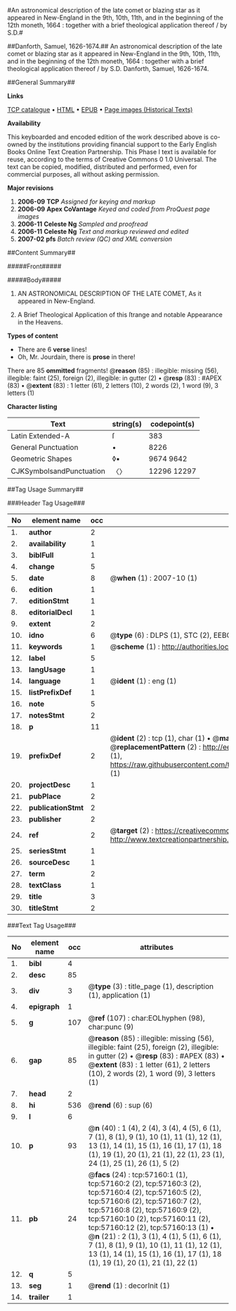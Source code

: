 #An astronomical description of the late comet or blazing star as it appeared in New-England in the 9th, 10th, 11th, and in the beginning of the 12th moneth, 1664 : together with a brief theological application thereof / by S.D.#

##Danforth, Samuel, 1626-1674.##
An astronomical description of the late comet or blazing star as it appeared in New-England in the 9th, 10th, 11th, and in the beginning of the 12th moneth, 1664 : together with a brief theological application thereof / by S.D.
Danforth, Samuel, 1626-1674.

##General Summary##

**Links**

[TCP catalogue](http://www.ota.ox.ac.uk/tcp/)  • 
[HTML](http://tei.it.ox.ac.uk/tcp/Texts-HTML/free/A36/A36174.html)  • 
[EPUB](http://tei.it.ox.ac.uk/tcp/Texts-EPUB/free/A36/A36174.epub) • 
[Page images (Historical Texts)](https://data.historicaltexts.jisc.ac.uk/view?pubId=eebo-12252015e&pageId=eebo-12252015e-57160-1)

**Availability**

This keyboarded and encoded edition of the
	       work described above is co-owned by the institutions
	       providing financial support to the Early English Books
	       Online Text Creation Partnership. This Phase I text is
	       available for reuse, according to the terms of Creative
	       Commons 0 1.0 Universal. The text can be copied,
	       modified, distributed and performed, even for
	       commercial purposes, all without asking permission.

**Major revisions**

1. __2006-09__ __TCP__ *Assigned for keying and markup*
1. __2006-09__ __Apex CoVantage__ *Keyed and coded from ProQuest page images*
1. __2006-11__ __Celeste Ng__ *Sampled and proofread*
1. __2006-11__ __Celeste Ng__ *Text and markup reviewed and edited*
1. __2007-02__ __pfs__ *Batch review (QC) and XML conversion*

##Content Summary##

#####Front#####

#####Body#####

1. AN ASTRONOMICAL DESCRIPTION OF THE LATE COMET, As it appeared in New-England.

1. A Brief Theological Application of this ſtrange and notable Appearance in the Heavens.

**Types of content**

  * There are 6 **verse** lines!
  * Oh, Mr. Jourdain, there is **prose** in there!

There are 85 **ommitted** fragments! 
 @__reason__ (85) : illegible: missing (56), illegible: faint (25), foreign (2), illegible: in gutter (2)  •  @__resp__ (83) : #APEX (83)  •  @__extent__ (83) : 1 letter (61), 2 letters (10), 2 words (2), 1 word (9), 3 letters (1)

**Character listing**


|Text|string(s)|codepoint(s)|
|---|---|---|
|Latin Extended-A|ſ|383|
|General Punctuation|•|8226|
|Geometric Shapes|◊▪|9674 9642|
|CJKSymbolsandPunctuation|〈〉|12296 12297|

##Tag Usage Summary##

###Header Tag Usage###

|No|element name|occ|attributes|
|---|---|---|---|
|1.|__author__|2||
|2.|__availability__|1||
|3.|__biblFull__|1||
|4.|__change__|5||
|5.|__date__|8| @__when__ (1) : 2007-10 (1)|
|6.|__edition__|1||
|7.|__editionStmt__|1||
|8.|__editorialDecl__|1||
|9.|__extent__|2||
|10.|__idno__|6| @__type__ (6) : DLPS (1), STC (2), EEBO-CITATION (1), OCLC (1), VID (1)|
|11.|__keywords__|1| @__scheme__ (1) : http://authorities.loc.gov/ (1)|
|12.|__label__|5||
|13.|__langUsage__|1||
|14.|__language__|1| @__ident__ (1) : eng (1)|
|15.|__listPrefixDef__|1||
|16.|__note__|5||
|17.|__notesStmt__|2||
|18.|__p__|11||
|19.|__prefixDef__|2| @__ident__ (2) : tcp (1), char (1)  •  @__matchPattern__ (2) : ([0-9\-]+):([0-9IVX]+) (1), (.+) (1)  •  @__replacementPattern__ (2) : http://eebo.chadwyck.com/downloadtiff?vid=$1&page=$2 (1), https://raw.githubusercontent.com/textcreationpartnership/Texts/master/tcpchars.xml#$1 (1)|
|20.|__projectDesc__|1||
|21.|__pubPlace__|2||
|22.|__publicationStmt__|2||
|23.|__publisher__|2||
|24.|__ref__|2| @__target__ (2) : https://creativecommons.org/publicdomain/zero/1.0/ (1), http://www.textcreationpartnership.org/docs/. (1)|
|25.|__seriesStmt__|1||
|26.|__sourceDesc__|1||
|27.|__term__|2||
|28.|__textClass__|1||
|29.|__title__|3||
|30.|__titleStmt__|2||


###Text Tag Usage###

|No|element name|occ|attributes|
|---|---|---|---|
|1.|__bibl__|4||
|2.|__desc__|85||
|3.|__div__|3| @__type__ (3) : title_page (1), description (1), application (1)|
|4.|__epigraph__|1||
|5.|__g__|107| @__ref__ (107) : char:EOLhyphen (98), char:punc (9)|
|6.|__gap__|85| @__reason__ (85) : illegible: missing (56), illegible: faint (25), foreign (2), illegible: in gutter (2)  •  @__resp__ (83) : #APEX (83)  •  @__extent__ (83) : 1 letter (61), 2 letters (10), 2 words (2), 1 word (9), 3 letters (1)|
|7.|__head__|2||
|8.|__hi__|536| @__rend__ (6) : sup (6)|
|9.|__l__|6||
|10.|__p__|93| @__n__ (40) : 1 (4), 2 (4), 3 (4), 4 (5), 6 (1), 7 (1), 8 (1), 9 (1), 10 (1), 11 (1), 12 (1), 13 (1), 14 (1), 15 (1), 16 (1), 17 (1), 18 (1), 19 (1), 20 (1), 21 (1), 22 (1), 23 (1), 24 (1), 25 (1), 26 (1), 5 (2)|
|11.|__pb__|24| @__facs__ (24) : tcp:57160:1 (1), tcp:57160:2 (2), tcp:57160:3 (2), tcp:57160:4 (2), tcp:57160:5 (2), tcp:57160:6 (2), tcp:57160:7 (2), tcp:57160:8 (2), tcp:57160:9 (2), tcp:57160:10 (2), tcp:57160:11 (2), tcp:57160:12 (2), tcp:57160:13 (1)  •  @__n__ (21) : 2 (1), 3 (1), 4 (1), 5 (1), 6 (1), 7 (1), 8 (1), 9 (1), 10 (1), 11 (1), 12 (1), 13 (1), 14 (1), 15 (1), 16 (1), 17 (1), 18 (1), 19 (1), 20 (1), 21 (1), 22 (1)|
|12.|__q__|5||
|13.|__seg__|1| @__rend__ (1) : decorInit (1)|
|14.|__trailer__|1||
